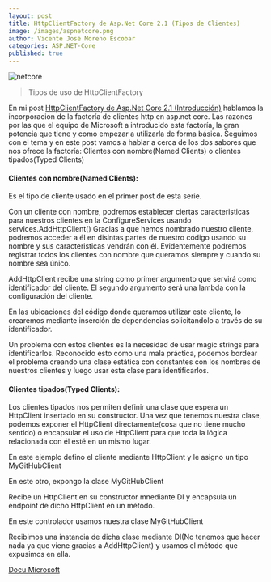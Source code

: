 ```yaml
---
layout: post
title: HttpClientFactory de Asp.Net Core 2.1 (Tipos de Clientes)
image: /images/aspnetcore.png
author: Vicente José Moreno Escobar
categories: ASP.NET-Core
published: true 
---
```

![netcore](/images/aspnetcore.png)
> Tipos de uso de HttpClientFactory 

En mi post [HttpClientFactory de Asp.Net Core 2.1 (Introducción)](https://vicentt.github.io/HttpClientFactory_de_AspNetCore(Introducción)) hablamos la incorporacion de la factoría de clientes http en asp.net core. Las razones por las que el equipo de Microsoft a introducido esta factoría, la gran potencia que tiene y como empezar a utilizarla de forma básica. Seguimos con el tema y en este post vamos a hablar a cerca de los dos sabores que nos ofrece la factoría: Clientes con nombre(Named Clients) o clientes tipados(Typed Clients)

#### Clientes con nombre(Named Clients): ####

Es el tipo de cliente usado en el primer post de esta serie.

Con un cliente con nombre, podremos establecer ciertas caracteristicas para nuestros clientes en la ConfigureServices usando services.AddHttpClient()
Gracias a que hemos nombrado nuestro cliente, podremos acceder a él en disintas partes de nuestro código usando su nombre y sus caracteristicas vendrán con él. Evidentemente podremos registrar todos los clientes con nombre que queramos siempre y cuando su nombre sea único.

AddHttpClient recibe una string como primer argumento que servirá como identificador del cliente. El segundo argumento será una lambda con la configuración del cliente. 

<script src="https://gist.github.com/vicentt/2aac3a77bde7a19a2bb38a5c9da17bdf.js"></script>

En las ubicaciones del código donde queramos utilizar este cliente, lo crearemos mediante inserción de dependencias solicitandolo a través de su identificador.

<script src="https://gist.github.com/vicentt/1df5d58cc38c3c2cf718505c7c8c1015.js"></script>

Un problema con estos clientes es la necesidad de usar magic strings para identificarlos. Reconocido esto como una mala práctica, podemos bordear el problema creando una clase estática con constantes con los nombres de nuestros clientes y luego usar esta clase para identificarlos.

#### Clientes tipados(Typed Clients): ####

Los clientes tipados nos permiten definir una clase que espera un HttpClient insertado en su constructor. Una vez que tenemos nuestra clase, podemos exponer el HttpClient directamente(cosa que no tiene mucho sentido) o encapsular el uso de HttpClient para que toda la lógica relacionada con él esté en un mismo lugar.

En este ejemplo defino el cliente mediante HttpClient y le asigno un tipo MyGitHubClient

<script src="https://gist.github.com/vicentt/6101ebe1df0303e58fd4058741eb88a6.js"></script>


En este otro, expongo la clase MyGitHubClient

<script src="https://gist.github.com/vicentt/4d684ac3da999549b8af6ffe918be224.js"></script>

Recibe un HttpClient en su constructor mnediante DI y encapsula un endpoint de dicho HttpClient en un método.

En este controlador usamos nuestra clase MyGitHubClient

<script src="https://gist.github.com/vicentt/c3833c4d666c92d08366285c07980649.js"></script>

Recibimos una instancia de dicha clase mediante DI(No tenemos que hacer nada ya que viene gracias a AddHttpClient) y usamos el método que expusimos en ella.

[Docu Microsoft](https://docs.microsoft.com/es-es/dotnet/standard/microservices-architecture/implement-resilient-applications/use-httpclientfactory-to-implement-resilient-http-requests)




